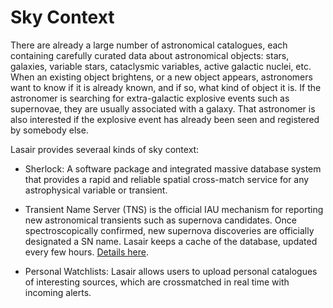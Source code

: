# Sky Context

There are already a large number of astronomical catalogues, each containing carefully curated data about 
astronomical objects: stars, galaxies, variable stars, cataclysmic variables, active galactic nuclei, etc.
When an existing object brightens, or a new object appears, astronomers want to know if it is 
already known, and if so, what kind of object it is. If the astronomer is searching for extra-galactic
explosive events such as supernovae, they are usually associated with a galaxy. That astronomer is also 
interested if the explosive event has already been seen and registered by somebody else.

Lasair provides severaal kinds of sky context:

 - Sherlock: A software package and integrated massive database system that provides a 
rapid and reliable spatial cross-match service for any astrophysical variable or transient.

 - Transient Name Server (TNS) is the official IAU mechanism for reporting new astronomical 
transients such as supernova candidates. Once spectroscopically confirmed, new supernova 
discoveries are officially designated a SN name. Lasair keeps a cache of the database, updated every few hours.
[Details here](https://www.wis-tns.org/).

 - Personal Watchlists: Lasair allows users to upload personal catalogues of interesting sources, which are 
crossmatched in real time with incoming alerts.
